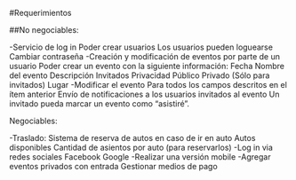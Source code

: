 #Requerimientos

##No negociables:

-Servicio de log in
  Poder crear usuarios
  Los usuarios pueden loguearse
  Cambiar contraseña
-Creación y modificación de eventos por parte de un usuario
  Poder crear un evento con la siguiente información:
    Fecha
    Nombre del evento
    Descripción
    Invitados
    Privacidad 
    Público
    Privado (Sólo para invitados)
    Lugar
-Modificar el evento
  Para todos los campos descritos en el ítem anterior
  Envío de notificaciones a los usuarios invitados al evento
  Un invitado pueda marcar un evento como “asistiré”.

Negociables:

-Traslado: Sistema de reserva de autos en caso de ir en auto
  Autos disponibles
  Cantidad de asientos por auto (para reservarlos)
-Log in via redes sociales
  Facebook
  Google
-Realizar una versión mobile
-Agregar eventos privados con entrada
  Gestionar medios de pago










